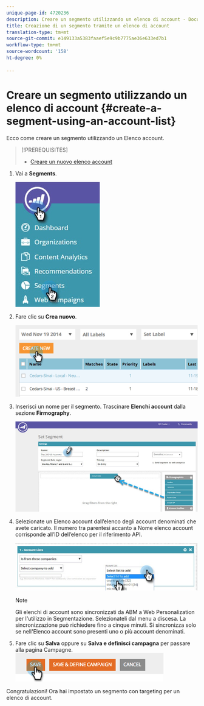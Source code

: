 ```yaml
---
unique-page-id: 4720236
description: Creare un segmento utilizzando un elenco di account - Documenti Marketo - Documentazione prodotto
title: Creazione di un segmento tramite un elenco di account
translation-type: tm+mt
source-git-commit: e149133a5383faaef5e9c9b7775ae36e633ed7b1
workflow-type: tm+mt
source-wordcount: '158'
ht-degree: 0%

---
```



# Creare un segmento utilizzando un elenco di account {#create-a-segment-using-an-account-list}

Ecco come creare un segmento utilizzando un Elenco account.

>[!PREREQUISITES]
>
>* [Creare un nuovo elenco account](../../../product-docs/account-based-marketing/target/account-lists.md)

>



1. Vai a **Segments**.

   ![](assets/new-dropdown-segments-hand-no-account-list.jpg)

1. Fare clic su **Crea nuovo**.

   ![](assets/image2014-11-19-19-3a33-3a47.png)

1. Inserisci un nome per il segmento. Trascinare **Elenchi account** dalla sezione **Firmography**.

   ![](assets/set-segment-hands.jpg)

1. Selezionate un Elenco account dall’elenco degli account denominati che avete caricato. Il numero tra parentesi accanto a Nome elenco account corrisponde all’ID dell’elenco per il riferimento API.

   ![](assets/select-list-for-segment-hands.jpg)

   >[!NOTE]
   >
   >Gli elenchi di account sono sincronizzati da ABM a Web Personalization per l&#39;utilizzo in Segmentazione. Selezionateli dal menu a discesa. La sincronizzazione può richiedere fino a cinque minuti. Si sincronizza solo se nell&#39;Elenco account sono presenti uno o più account denominati.

1. Fare clic su **Salva** oppure su **Salva e definisci campagna** per passare alla pagina Campagne.\
   ![](assets/image2014-11-19-19-3a48-3a20.png)

Congratulazioni! Ora hai impostato un segmento con targeting per un elenco di account.

